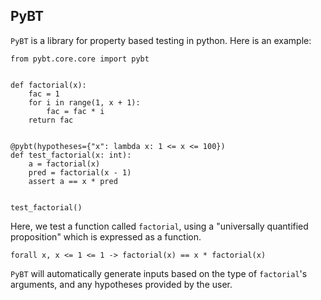 ## PyBT

`PyBT` is a library for property based testing in python. Here is an example: 

```
from pybt.core.core import pybt


def factorial(x):
    fac = 1
    for i in range(1, x + 1):
        fac = fac * i
    return fac


@pybt(hypotheses={"x": lambda x: 1 <= x <= 100})
def test_factorial(x: int):
    a = factorial(x)
    pred = factorial(x - 1)
    assert a == x * pred


test_factorial()
```

Here, we test a function called `factorial`, using a "universally quantified proposition" which is expressed as a function. 
```
forall x, x <= 1 <= 1 -> factorial(x) == x * factorial(x)
``` 

`PyBT` will automatically generate inputs based on the type of `factorial`'s arguments, and any hypotheses provided by the user. 